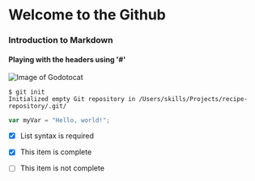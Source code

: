 # Welcome to the Github
### Introduction to Markdown






#### Playing with the headers using '#'



![Image of Godotocat](https://octodex.github.com/images/godotocat.png)

```
$ git init
Initialized empty Git repository in /Users/skills/Projects/recipe-repository/.git/
```
``` javascript
var myVar = "Hello, world!";
```
- [x] List syntax is required
- [x] This item is complete
- [ ] This item is not complete



